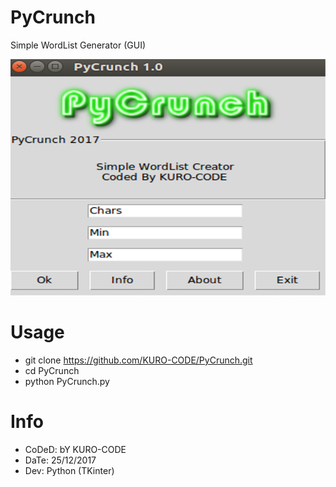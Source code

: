 # PyCrunch
Simple WordList Generator (GUI)

![PyCrunch1.png](https://github.com/KURO-CODE/PyCrunch/blob/master/PyCrunch1.png)

# Usage
* git clone https://github.com/KURO-CODE/PyCrunch.git
* cd PyCrunch
* python PyCrunch.py

# Info
* CoDeD: bY KURO-CODE
* DaTe: 25/12/2017
* Dev: Python (TKinter)
